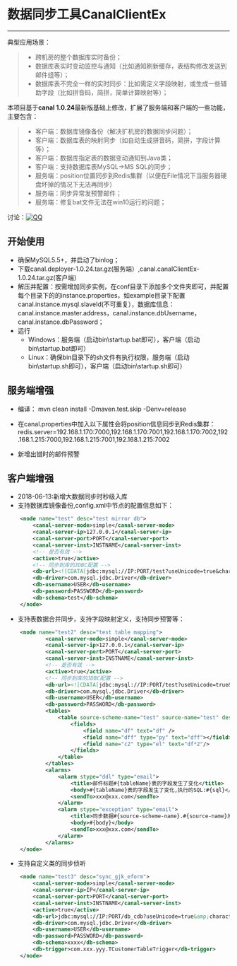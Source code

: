 # 数据同步工具CanalClientEx
------
  典型应用场景：

> * 跨机房的整个数据库实时备份；
> * 数据库表实时变动监控与通知（比如通知刷新缓存，表结构修改发送到邮件组等）；
> * 数据库表不完全一样的实时同步：比如需定义字段映射，或生成一些辅助字段（比如拼音码，简拼，简单计算映射等）；

  本项目基于**canal 1.0.24**最新版基础上修改，扩展了服务端和客户端的一些功能，主要包含：
> * 客户端：数据库镜像备份（解决扩机房的数据同步问题）；
> * 客户端：数据库表的映射同步（如自动生成拼音码，简拼，字段计算等）；
> * 客户端：数据库指定表的数据变动通知到Java类；
> * 客户端：支持数据库表MySQL->MS SQL的同步；
> * 服务端：position位置同步到Redis集群（以便在File情况下当服务器硬盘坏掉的情况下无法再同步）
> * 服务端：同步异常发预警邮件；
> * 服务端：修复bat文件无法在win10运行的问题；

讨论：[![QQ](http://pub.idqqimg.com/wpa/images/group.png)](https://jq.qq.com/?_wv=1027&k=5onpjJC)

## 开始使用

* 确保MySQL5.5+，并启动了binlog；
* 下载canal.deployer-1.0.24.tar.gz(服务端）,canal.canalClientEx-1.0.24.tar.gz(客户端）
* 解压并配置：按需增加同步实例，在conf目录下添加多个文件夹即可，并配置每个目录下的的instance.properties，如example目录下配置canal.instance.mysql.slaveId(不可重复），数据库信息：canal.instance.master.address，canal.instance.dbUsername，canal.instance.dbPassword；
* 运行
    * Windows：服务端（启动bin\startup.bat即可），客户端（启动bin\startup.bat即可）
    * Linux：确保bin目录下的sh文件有执行权限，服务端（启动bin\startup.sh即可），客户端（启动bin\startup.sh即可）

## 服务端增强

* 编译：
mvn clean install -Dmaven.test.skip -Denv=release

* 在canal.properties中加入以下属性会将position信息同步到Redis集群：
redis.server=192.168.1.170:7000,192.168.1.170:7001,192.168.1.170:7002,192.168.1.215:7000,192.168.1.215:7001,192.168.1.215:7002

* 新增出错时的邮件预警

## 客户端增强
* 2018-06-13:新增大数据同步时秒级入库
* 支持数据库镜像备份,config.xml中节点的配置信息如下：
```xml
    <node name="test" desc="test mirror db">
        <canal-server-mode>simple</canal-server-mode>  
		<canal-server-ip>127.0.0.1</canal-server-ip>
		<canal-server-port>PORT</canal-server-port>
    	<canal-server-inst>INSTNAME</canal-server-inst>
		<!-- 是否有效 -->
		<active>true</active>
		<!-- 同步到库的JDBC配置 -->
		<db-url><![CDATA[jdbc:mysql://IP:PORT/test?useUnicode=true&characterEncoding=UTF-8]]></db-url>
		<db-driver>com.mysql.jdbc.Driver</db-driver>
		<db-username>USER</db-username>
		<db-password>PASSWORD</db-password>
		<db-schema>test</db-schema>
	</node>
```
* 支持表数据合并同步，支持字段映射定义，支持同步预警等：
```xml
	<node name="test2" desc="test table mapping">
			<canal-server-mode>simple</canal-server-mode>  
			<canal-server-ip>127.0.0.1</canal-server-ip>
			<canal-server-port>PORT</canal-server-port>
    	    <canal-server-inst>INSTNAME</canal-server-inst>
			<!-- 是否有效 -->
			<active>true</active>
			<!-- 同步到库的JDBC配置 -->
			<db-url><![CDATA[jdbc:mysql://IP:PORT/test?useUnicode=true&characterEncoding=UTF-8]]></db-url>
			<db-driver>com.mysql.jdbc.Driver</db-driver>
			<db-username>USER</db-username>
			<db-password>PASSWORD</db-password>
			<tables>
				<table source-scheme-name="test" source-name="test" dest-name="test_dest" ddlSync='true' rule="AND" dest-name-pri="df" >
					<fields>
						<field name="df" text="df" />
						<field name="dff" type="py" text="dff"></field>
						<field name="c2" type="el" text="df*2"/>
					</fields>
				</table>
			</tables>
			<alarms>
				<alarm stype="ddl" type="email">
					<title>邮件标题#{tableName}表的字段发生了变化</title>
					<body>#{tableName}表的字段发生了变化,执行的SQL:#{sql}</body>
					<sendTo>xxx@xxx.com</sendTo>
				</alarm>
				<alarm stype="exception" type="email">
					<title>同步数据#{source-scheme-name}.#{source-name}发生异常提醒</title>
					<body>#{body}</body>
					<sendTo>xxx@xxx.com</sendTo>
				</alarm>
			</alarms>
	</node>
```
* 支持自定义类的同步侦听
```xml
	<node name="test3" desc="sync_gjk_eform">
		<canal-server-mode>simple</canal-server-mode>  
		<canal-server-ip>IP</canal-server-ip>
		<canal-server-port>PORT</canal-server-port>
		<canal-server-inst>INSTNAME</canal-server-inst>
		<active>true</active>
		<db-url>jdbc:mysql://IP:PORT/db_cdb?useUnicode=true&amp;characterEncoding=UTF-8</db-url>
		<db-driver>com.mysql.jdbc.Driver</db-driver>
		<db-username>USER</db-username>
		<db-password>PASSWORD</db-password>
		<db-schema>xxxx</db-schema>
		<db-trigger>com.xxx.yyy.TCustomerTableTrigger</db-trigger>
	</node>
```
